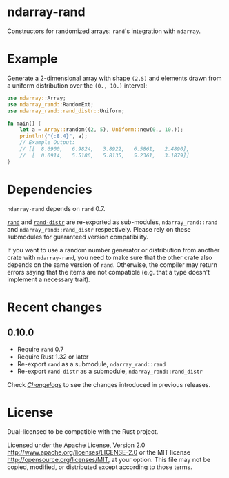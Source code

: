 ndarray-rand
============

Constructors for randomized arrays: `rand`'s integration with `ndarray`.

Example
=======

Generate a 2-dimensional array with shape `(2,5)` and elements drawn from a uniform distribution
over the `(0., 10.)` interval:

```rust
use ndarray::Array;
use ndarray_rand::RandomExt;
use ndarray_rand::rand_distr::Uniform;

fn main() {
    let a = Array::random((2, 5), Uniform::new(0., 10.));
    println!("{:8.4}", a);
    // Example Output:
    // [[  8.6900,   6.9824,   3.8922,   6.5861,   2.4890],
    //  [  0.0914,   5.5186,   5.8135,   5.2361,   3.1879]]
}
```

Dependencies
============

``ndarray-rand`` depends on ``rand`` 0.7.

[`rand`](https://docs.rs/rand/0.7.0/rand/) and [`rand-distr`](https://docs.rs/rand_distr/0.2.1/rand_distr/) are 
re-exported as sub-modules, `ndarray_rand::rand` and `ndarray_rand::rand_distr` respectively. 
Please rely on these submodules for guaranteed version compatibility.

If you want to use a random number generator or distribution from another crate
with `ndarray-rand`, you need to make sure that the other crate also depends on the
same version of `rand`. Otherwise, the compiler may return errors saying
that the items are not compatible (e.g. that a type doesn't implement a
necessary trait).

Recent changes
==============

0.10.0
------

  - Require `rand` 0.7
  - Require Rust 1.32 or later
  - Re-export `rand` as a submodule, `ndarray_rand::rand`
  - Re-export `rand-distr` as a submodule, `ndarray_rand::rand_distr`
  
Check _[Changelogs](https://github.com/rust-ndarray/ndarray/ndarray-rand/RELEASES.md)_ to see 
the changes introduced in previous releases.


License
=======

Dual-licensed to be compatible with the Rust project.

Licensed under the Apache License, Version 2.0
http://www.apache.org/licenses/LICENSE-2.0 or the MIT license
http://opensource.org/licenses/MIT, at your
option. This file may not be copied, modified, or distributed
except according to those terms.
